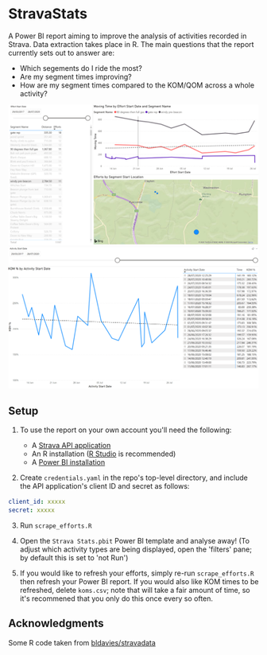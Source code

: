# StravaStats

A Power BI report aiming to improve the analysis of activities recorded in Strava. Data extraction takes place in R. 
The main questions that the report currently sets out to answer are:
* Which segements do I ride the most?
* Are my segment times improving?
* How are my segment times compared to the KOM/QOM across a whole activity?

![Segments page](screenshot_segments.PNG)
![KOM comparison page](screenshot_kom.PNG)

## Setup

1. To use the report on your own account you'll need the following:
	* A [Strava API application](https://developers.strava.com/docs/getting-started/)
	* An R installation ([R Studio](https://rstudio.com/products/rstudio/download/) is recommended)
	* A [Power BI installation](https://www.microsoft.com/en-us/download/details.aspx?id=58494)

2. Create `credentials.yaml` in the repo's top-level directory, and include the API application's client ID and secret as follows:
  ```yaml
  client_id: xxxxx
  secret: xxxxx
  ```

3. Run `scrape_efforts.R`

4. Open the `Strava Stats.pbit` Power BI template and analyse away! (To adjust which activity types are being displayed, open the 'filters' pane; by default this is set to 'not Run')

5. If you would like to refresh your efforts, simply re-run `scrape_efforts.R` then refresh your Power BI report. If you would also like KOM times to be refreshed, delete `koms.csv`; note that will take a fair amount of time, so it's recommened that you only do this once every so often.

## Acknowledgments

Some R code taken from [bldavies/stravadata](https://github.com/bldavies/stravadata)
